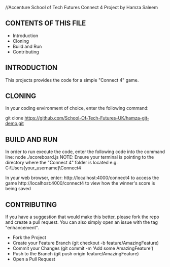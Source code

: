 //Accenture School of Tech Futures Connect 4 Project by Hamza Saleem

CONTENTS OF THIS FILE
---------------------

 * Introduction
 * Cloning
 * Build and Run
 * Contributing


INTRODUCTION
------------
This projects provides the code for a simple "Connect 4" game.


CLONING
--------
In your coding environment of choice, enter the following command:

git clone https://github.com/School-Of-Tech-Futures-UK/hamza-git-demo.git


BUILD AND RUN
-------------
In order to run execute the code, enter the following code into the command line:
node ./scoreboard.js
NOTE: Ensure your terminal is pointing to the directory where the "Connect 4" folder is located
e.g. C:\Users\[your_username]\Connect4

In your web browser, enter:
http://localhost:4000/connect4 to access the game
http://localhost:4000/connect4 to view how the winner's score is being saved

CONTRIBUTING
------------
If you have a suggestion that would make this better, please fork the repo and create a pull request. You can also simply open an issue with the tag "enhancement".

- Fork the Project
- Create your Feature Branch (git checkout -b feature/AmazingFeature)
- Commit your Changes (git commit -m 'Add some AmazingFeature')
- Push to the Branch (git push origin feature/AmazingFeature)
- Open a Pull Request